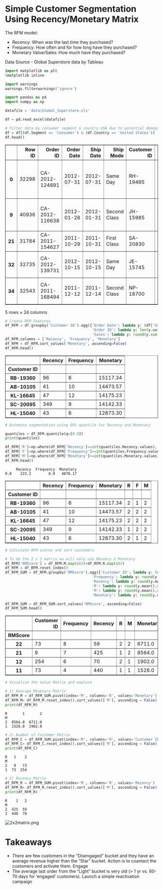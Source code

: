 
# Simple Customer Segmentation Using Recency/Monetary Matrix

The RFM model:
- Recency: When was the last time they purchased?
- Frequency: How often and for how long have they purchased?
- Monetary Value/Sales: How much have they purchased?

Data Source - Global Superstore data by Tableau


```python
import matplotlib as plt
%matplotlib inline 

import warnings
warnings.filterwarnings('ignore')

import pandas as pd
import numpy as np
```


```python
datafile = 'data\Global_Superstore.xls'

df = pd.read_excel(datafile)

# Filter data by consumer segment & country USA due to potential demographic bias
df = df[(df.Segment == 'Consumer') & (df.Country == 'United States')]
df.head()
```




<div>
<style scoped>
    .dataframe tbody tr th:only-of-type {
        vertical-align: middle;
    }

    .dataframe tbody tr th {
        vertical-align: top;
    }

    .dataframe thead th {
        text-align: right;
    }
</style>
<table border="1" class="dataframe">
  <thead>
    <tr style="text-align: right;">
      <th></th>
      <th>Row ID</th>
      <th>Order ID</th>
      <th>Order Date</th>
      <th>Ship Date</th>
      <th>Ship Mode</th>
      <th>Customer ID</th>
      <th>Customer Name</th>
      <th>Segment</th>
      <th>City</th>
      <th>State</th>
      <th>...</th>
      <th>Product ID</th>
      <th>Category</th>
      <th>Sub-Category</th>
      <th>Product Name</th>
      <th>Sales</th>
      <th>Quantity</th>
      <th>Discount</th>
      <th>Profit</th>
      <th>Shipping Cost</th>
      <th>Order Priority</th>
    </tr>
  </thead>
  <tbody>
    <tr>
      <th>0</th>
      <td>32298</td>
      <td>CA-2012-124891</td>
      <td>2012-07-31</td>
      <td>2012-07-31</td>
      <td>Same Day</td>
      <td>RH-19495</td>
      <td>Rick Hansen</td>
      <td>Consumer</td>
      <td>New York City</td>
      <td>New York</td>
      <td>...</td>
      <td>TEC-AC-10003033</td>
      <td>Technology</td>
      <td>Accessories</td>
      <td>Plantronics CS510 - Over-the-Head monaural Wir...</td>
      <td>2309.650</td>
      <td>7</td>
      <td>0.0</td>
      <td>762.1845</td>
      <td>933.57</td>
      <td>Critical</td>
    </tr>
    <tr>
      <th>9</th>
      <td>40936</td>
      <td>CA-2012-116638</td>
      <td>2012-01-28</td>
      <td>2012-01-31</td>
      <td>Second Class</td>
      <td>JH-15985</td>
      <td>Joseph Holt</td>
      <td>Consumer</td>
      <td>Concord</td>
      <td>North Carolina</td>
      <td>...</td>
      <td>FUR-TA-10000198</td>
      <td>Furniture</td>
      <td>Tables</td>
      <td>Chromcraft Bull-Nose Wood Oval Conference Tabl...</td>
      <td>4297.644</td>
      <td>13</td>
      <td>0.4</td>
      <td>-1862.3124</td>
      <td>865.74</td>
      <td>Critical</td>
    </tr>
    <tr>
      <th>21</th>
      <td>31784</td>
      <td>CA-2011-154627</td>
      <td>2011-10-29</td>
      <td>2011-10-31</td>
      <td>First Class</td>
      <td>SA-20830</td>
      <td>Sue Ann Reed</td>
      <td>Consumer</td>
      <td>Chicago</td>
      <td>Illinois</td>
      <td>...</td>
      <td>TEC-PH-10001363</td>
      <td>Technology</td>
      <td>Phones</td>
      <td>Apple iPhone 5S</td>
      <td>2735.952</td>
      <td>6</td>
      <td>0.2</td>
      <td>341.9940</td>
      <td>752.51</td>
      <td>High</td>
    </tr>
    <tr>
      <th>32</th>
      <td>32735</td>
      <td>CA-2012-139731</td>
      <td>2012-10-15</td>
      <td>2012-10-15</td>
      <td>Same Day</td>
      <td>JE-15745</td>
      <td>Joel Eaton</td>
      <td>Consumer</td>
      <td>Amarillo</td>
      <td>Texas</td>
      <td>...</td>
      <td>FUR-CH-10002024</td>
      <td>Furniture</td>
      <td>Chairs</td>
      <td>HON 5400 Series Task Chairs for Big and Tall</td>
      <td>2453.430</td>
      <td>5</td>
      <td>0.3</td>
      <td>-350.4900</td>
      <td>690.42</td>
      <td>High</td>
    </tr>
    <tr>
      <th>34</th>
      <td>32543</td>
      <td>CA-2011-168494</td>
      <td>2011-12-12</td>
      <td>2011-12-14</td>
      <td>Second Class</td>
      <td>NP-18700</td>
      <td>Nora Preis</td>
      <td>Consumer</td>
      <td>Fresno</td>
      <td>California</td>
      <td>...</td>
      <td>FUR-TA-10003473</td>
      <td>Furniture</td>
      <td>Tables</td>
      <td>Bretford Rectangular Conference Table Tops</td>
      <td>3610.848</td>
      <td>12</td>
      <td>0.2</td>
      <td>135.4068</td>
      <td>683.12</td>
      <td>High</td>
    </tr>
  </tbody>
</table>
<p>5 rows × 24 columns</p>
</div>




```python
# Create RFM Features
df_RFM = df.groupby('Customer ID').agg({'Order Date': lambda y: (df['Order Date'].max().date() - y.max().date()).days,
                                        'Order ID': lambda y: len(y.unique()),  
                                        'Sales': lambda y: round(y.sum(),2)})
df_RFM.columns = ['Recency', 'Frequency', 'Monetary']
df_RFM = df_RFM.sort_values('Monetary', ascending=False)
df_RFM.head()
```




<div>
<style scoped>
    .dataframe tbody tr th:only-of-type {
        vertical-align: middle;
    }

    .dataframe tbody tr th {
        vertical-align: top;
    }

    .dataframe thead th {
        text-align: right;
    }
</style>
<table border="1" class="dataframe">
  <thead>
    <tr style="text-align: right;">
      <th></th>
      <th>Recency</th>
      <th>Frequency</th>
      <th>Monetary</th>
    </tr>
    <tr>
      <th>Customer ID</th>
      <th></th>
      <th></th>
      <th></th>
    </tr>
  </thead>
  <tbody>
    <tr>
      <th>RB-19360</th>
      <td>96</td>
      <td>6</td>
      <td>15117.34</td>
    </tr>
    <tr>
      <th>AB-10105</th>
      <td>41</td>
      <td>10</td>
      <td>14473.57</td>
    </tr>
    <tr>
      <th>KL-16645</th>
      <td>47</td>
      <td>12</td>
      <td>14175.23</td>
    </tr>
    <tr>
      <th>SC-20095</th>
      <td>349</td>
      <td>9</td>
      <td>14142.33</td>
    </tr>
    <tr>
      <th>HL-15040</th>
      <td>43</td>
      <td>6</td>
      <td>12873.30</td>
    </tr>
  </tbody>
</table>
</div>




```python
# Automate segmentation using 80% quantile for Recency and Monetary

quantiles = df_RFM.quantile(q=[0.8]) 
print(quantiles)

df_RFM['R']=np.where(df_RFM['Recency']<=int(quantiles.Recency.values), 2, 1)
df_RFM['F']=np.where(df_RFM['Frequency']>=int(quantiles.Frequency.values), 2, 1)
df_RFM['M']=np.where(df_RFM['Monetary']>=int(quantiles.Monetary.values), 2, 1)
df_RFM.head()
```

         Recency  Frequency  Monetary
    0.8    222.2        8.0   4070.17
    




<div>
<style scoped>
    .dataframe tbody tr th:only-of-type {
        vertical-align: middle;
    }

    .dataframe tbody tr th {
        vertical-align: top;
    }

    .dataframe thead th {
        text-align: right;
    }
</style>
<table border="1" class="dataframe">
  <thead>
    <tr style="text-align: right;">
      <th></th>
      <th>Recency</th>
      <th>Frequency</th>
      <th>Monetary</th>
      <th>R</th>
      <th>F</th>
      <th>M</th>
    </tr>
    <tr>
      <th>Customer ID</th>
      <th></th>
      <th></th>
      <th></th>
      <th></th>
      <th></th>
      <th></th>
    </tr>
  </thead>
  <tbody>
    <tr>
      <th>RB-19360</th>
      <td>96</td>
      <td>6</td>
      <td>15117.34</td>
      <td>2</td>
      <td>1</td>
      <td>2</td>
    </tr>
    <tr>
      <th>AB-10105</th>
      <td>41</td>
      <td>10</td>
      <td>14473.57</td>
      <td>2</td>
      <td>2</td>
      <td>2</td>
    </tr>
    <tr>
      <th>KL-16645</th>
      <td>47</td>
      <td>12</td>
      <td>14175.23</td>
      <td>2</td>
      <td>2</td>
      <td>2</td>
    </tr>
    <tr>
      <th>SC-20095</th>
      <td>349</td>
      <td>9</td>
      <td>14142.33</td>
      <td>1</td>
      <td>2</td>
      <td>2</td>
    </tr>
    <tr>
      <th>HL-15040</th>
      <td>43</td>
      <td>6</td>
      <td>12873.30</td>
      <td>2</td>
      <td>1</td>
      <td>2</td>
    </tr>
  </tbody>
</table>
</div>




```python
# Calculate RFM scores and sort customers

# To do the 2 x 2 matrix we will only use Recency & Monetary
df_RFM['RMScore'] = df_RFM.M.map(str)+df_RFM.R.map(str)
df_RFM = df_RFM.reset_index()
df_RFM_SUM = df_RFM.groupby('RMScore').agg({'Customer ID': lambda y: len(y.unique()),
                                        'Frequency': lambda y: round(y.mean(),0),
                                        'Recency': lambda y: round(y.mean(),0),
                                        'R': lambda y: round(y.mean(),0),
                                        'M': lambda y: round(y.mean(),0),
                                        'Monetary': lambda y: round(y.mean(),0)})

df_RFM_SUM = df_RFM_SUM.sort_values('RMScore', ascending=False)
df_RFM_SUM.head()
```




<div>
<style scoped>
    .dataframe tbody tr th:only-of-type {
        vertical-align: middle;
    }

    .dataframe tbody tr th {
        vertical-align: top;
    }

    .dataframe thead th {
        text-align: right;
    }
</style>
<table border="1" class="dataframe">
  <thead>
    <tr style="text-align: right;">
      <th></th>
      <th>Customer ID</th>
      <th>Frequency</th>
      <th>Recency</th>
      <th>R</th>
      <th>M</th>
      <th>Monetary</th>
    </tr>
    <tr>
      <th>RMScore</th>
      <th></th>
      <th></th>
      <th></th>
      <th></th>
      <th></th>
      <th></th>
    </tr>
  </thead>
  <tbody>
    <tr>
      <th>22</th>
      <td>73</td>
      <td>8</td>
      <td>59</td>
      <td>2</td>
      <td>2</td>
      <td>6711.0</td>
    </tr>
    <tr>
      <th>21</th>
      <td>9</td>
      <td>7</td>
      <td>425</td>
      <td>1</td>
      <td>2</td>
      <td>8564.0</td>
    </tr>
    <tr>
      <th>12</th>
      <td>254</td>
      <td>6</td>
      <td>70</td>
      <td>2</td>
      <td>1</td>
      <td>1902.0</td>
    </tr>
    <tr>
      <th>11</th>
      <td>73</td>
      <td>4</td>
      <td>440</td>
      <td>1</td>
      <td>1</td>
      <td>1526.0</td>
    </tr>
  </tbody>
</table>
</div>




```python
# Visualize the Value Matrix and explore

# 1) Average Monetary Matrix
df_RFM_M = df_RFM_SUM.pivot(index='M', columns='R', values='Monetary')
df_RFM_M= df_RFM_M.reset_index().sort_values(['M'], ascending = False).set_index(['M'])
print(df_RFM_M)

```

    R       1       2
    M                
    2  8564.0  6711.0
    1  1526.0  1902.0
    


```python
# 2) Number of Customer Matrix
df_RFM_C = df_RFM_SUM.pivot(index='M', columns='R', values='Customer ID')
df_RFM_C= df_RFM_C.reset_index().sort_values(['M'], ascending = False).set_index(['M'])
print(df_RFM_C)
```

    R   1    2
    M         
    2   9   73
    1  73  254
    


```python
# 3) Recency Matrix
df_RFM_R = df_RFM_SUM.pivot(index='M', columns='R', values='Recency')
df_RFM_R= df_RFM_R.reset_index().sort_values(['M'], ascending = False).set_index(['M'])
print(df_RFM_R)
```

    R    1   2
    M         
    2  425  59
    1  440  70
    

![2x2matrix.png](attachment:2x2matrix.png)

# Takeaways 
- There are few customers in the “Disengaged” bucket and they have an average revenue higher than the “Star” bucket. Action is to coantact the customers and activate them. Engage
- The average last order from the “Light” bucket is very old (> 1 yr vs. 60-70 days for ‘engaged’ customers). Launch a simple reactivation campaign
